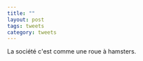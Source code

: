 ```yaml
---
title: ""
layout: post
tags: tweets
category: tweets
---
```


La société c'est comme une roue à hamsters.